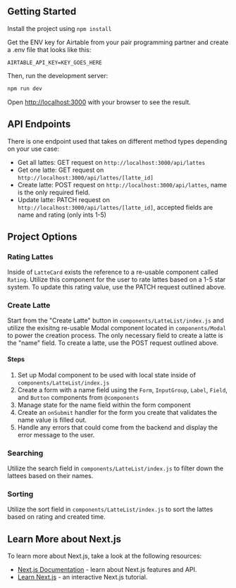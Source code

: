 ## Getting Started

Install the project using `npm install`

Get the ENV key for Airtable from your pair programming partner and create a .env file that looks like this:

```
AIRTABLE_API_KEY=KEY_GOES_HERE
```

Then, run the development server:

```bash
npm run dev
```

Open [http://localhost:3000](http://localhost:3000) with your browser to see the result.

## API Endpoints

There is one endpoint used that takes on different method types depending on your use case:

-   Get all lattes: GET request on `http://localhost:3000/api/lattes`
-   Get one latte: GET request on `http://localhost:3000/api/lattes/[latte_id]`
-   Create latte: POST request on `http://localhost:3000/api/lattes`, name is the only required field.
-   Update latte: PATCH request on `http://localhost:3000/api/lattes/[latte_id]`, accepted fields are name and rating (only ints 1-5)

## Project Options

### Rating Lattes

Inside of `LatteCard` exists the reference to a re-usable component called `Rating`. Utilize this component for the user to rate lattes based on a 1-5 star system. To update this rating value, use the PATCH request outlined above.

### Create Latte

Start from the "Create Latte" button in `components/LatteList/index.js` and utilize the exisitng re-usable Modal component located in `components/Modal` to power the creation process. The only necessary field to create a latte is the "name" field. To create a latte, use the POST request outlined above.

#### Steps

1. Set up Modal component to be used with local state inside of `components/LatteList/index.js`
2. Create a form with a name field using the `Form`, `InputGroup`, `Label`, `Field`, and `Button` components from `@components`
3. Manage state for the name field within the form component
4. Create an `onSubmit` handler for the form you create that validates the name value is filled out.
5. Handle any errors that could come from the backend and display the error message to the user.

### Searching

Utilize the search field in `components/LatteList/index.js` to filter down the lattees based on their names.

### Sorting

Utilize the sort field in `components/LatteList/index.js` to sort the lattes based on rating and created time.

## Learn More about Next.js

To learn more about Next.js, take a look at the following resources:

-   [Next.js Documentation](https://nextjs.org/docs) - learn about Next.js features and API.
-   [Learn Next.js](https://nextjs.org/learn) - an interactive Next.js tutorial.
